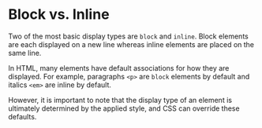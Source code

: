 # Block vs. Inline

Two of the most basic display types are `block` and `inline`. 
Block elements are each displayed on a new line whereas inline
elements are placed on the same line.

In HTML, many elements have default associations for how they are
displayed. For example, paragraphs `<p>` are `block` elements by
default and italics `<em>` are inline by default.

However, it is important to note that the display type of an element
is ultimately determined by the applied style, and CSS can override
these defaults.

